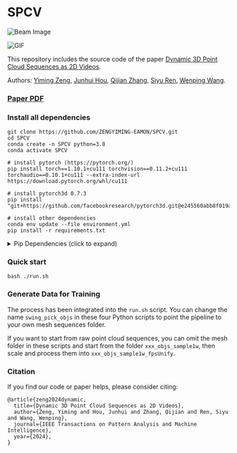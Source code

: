 # SPCV

![Beam Image](https://github.com/ZENGYIMING-EAMON/SPCV/blob/main/images/beam_image.png?raw=true)

![GIF](https://github.com/your-username/your-repository/blob/main/images/animation.gif?raw=true)

This repository includes the source code of the paper [Dynamic 3D Point Cloud Sequences as 2D Videos](https://arxiv.org/abs/2403.01129).

Authors: [Yiming Zeng](https://scholar.google.com/citations?user=1BSTaEUAAAAJ&hl=zh-TW), [Junhui Hou](https://sites.google.com/site/junhuihoushomepage/), [Qijian Zhang](https://keeganhk.github.io/), [Siyu Ren](https://scholar.google.com/citations?user=xSm7_VwAAAAJ&hl=en), [Wenping Wang](https://engineering.tamu.edu/cse/profiles/Wang-Wenping.html).

###  <a href="https://arxiv.org/pdf/2403.01129" target="_blank">Paper PDF</a> </a>

### Install all dependencies  
```shell
git clone https://github.com/ZENGYIMING-EAMON/SPCV.git
cd SPCV 
conda create -n SPCV python=3.8
conda activate SPCV

# install pytorch (https://pytorch.org/)
pip install torch==1.10.1+cu111 torchvision==0.11.2+cu111 torchaudio==0.10.1+cu111 --extra-index-url https://download.pytorch.org/whl/cu111

# install pytorch3d 0.7.3 
pip install "git+https://github.com/facebookresearch/pytorch3d.git@e245560abb8f019a24880faf7557ed3b2eec6cc0"

# install other dependencies
conda env update --file environment.yml
pip install -r requirements.txt 
```

<details>
  <summary> Pip Dependencies (click to expand) </summary>

absl-py==1.4.0
addict==2.4.0
aiohttp==3.8.1
aiosignal==1.3.1
asttokens==2.2.1
async-timeout==4.0.2
attrs==23.1.0
backcall==0.2.0
blessed==1.20.0
cachetools==5.3.0
certifi==2023.5.7
cffi==1.15.1
chamferdist==1.0.0
charset-normalizer @ file:///home/conda/feedstock_root/build_artifacts/charset-normalizer_1678108872112/work
click==8.1.3
colorama @ file:///home/conda/feedstock_root/build_artifacts/colorama_1666700638685/work
comm==0.1.3
ConfigArgParse==1.5.3
contourpy==1.0.7
cryptography==40.0.2
cycler==0.11.0
dash==2.9.3
dash-core-components==2.0.0
dash-html-components==2.0.0
dash-table==5.0.0
debugpy==1.6.7
decorator==5.1.1
Deprecated==1.2.13
drjit==0.4.2
easydict==1.10
einops==0.6.0
emd-ext==0.0.0
et-xmlfile==1.1.0
executing==1.2.0
fastjsonschema==2.16.3
filelock==3.11.0
Flask==2.2.3
fonttools==4.39.3
frozenlist==1.3.3
future @ file:///home/conda/feedstock_root/build_artifacts/future_1673596611778/work
fvcore @ file:///home/conda/feedstock_root/build_artifacts/fvcore_1671623667463/work
github==1.2.7
google-auth==2.18.1
google-auth-oauthlib==1.0.0
gpustat==1.1
grpcio==1.54.2
h5py==3.8.0
huggingface-hub==0.13.4
idna @ file:///home/conda/feedstock_root/build_artifacts/idna_1663625384323/work
imageio==2.27.0
importlib-metadata==6.4.1
importlib-resources==5.12.0
iopath==0.1.10
ipdb==0.13.13
ipykernel==6.22.0
ipython==8.12.0
ipywidgets==8.0.6
itsdangerous==2.1.2
jedi==0.18.2
Jinja2==3.1.2
joblib @ file:///home/conda/feedstock_root/build_artifacts/joblib_1663332044897/work
jsonpatch==1.32
jsonpointer==2.3
jsonschema==4.17.3
jupyter_client==8.2.0
jupyter_core==5.3.0
jupyterlab-widgets==3.0.7
kiwisolver==1.4.4
kornia @ git+https://github.com/kornia/kornia@8979f4a45d05f1f56f9c28e23870699a914805f0
lazy_loader==0.2
loguru @ file:///croot/loguru_1675318478402/work
Markdown==3.4.3
markdown-it-py==3.0.0
MarkupSafe==2.1.2
matplotlib==3.7.1
matplotlib-inline==0.1.6
mdurl==0.1.2
meshio==5.3.4
mitsuba==3.3.0
multidict==6.0.4
nbformat==5.7.0
nest-asyncio==1.5.6
networkx==3.1
neuralnet-pytorch==0.0.3
numpy @ file:///home/conda/feedstock_root/build_artifacts/numpy_1651020413938/work
nvidia-ml-py==11.525.112
oauthlib==3.2.2
olefile @ file:///home/conda/feedstock_root/build_artifacts/olefile_1602866521163/work
open3d==0.17.0
opencv-python==4.7.0.72
openpyxl==3.1.2
ordered-set==4.1.0
packaging==23.1
pandas==2.0.0
parso==0.8.3
pdf2image==1.16.3
pexpect==4.8.0
pickleshare==0.7.5
Pillow==9.5.0
pkgutil_resolve_name==1.3.10
platformdirs==3.2.0
plotly==5.14.1
plyfile==0.9
point-cloud-utils==0.29.3
pointnet2==0.0.0
pointnet2-ops @ git+https://github.com/erikwijmans/Pointnet2_PyTorch.git@b5ceb6d9ca0467ea34beb81023f96ee82228f626#subdirectory=pointnet2_ops_lib
portalocker @ file:///home/conda/feedstock_root/build_artifacts/portalocker_1674135640384/work
prompt-toolkit==3.0.38
protobuf==3.20.3
psutil==5.9.5
ptyprocess==0.7.0
pure-eval==0.2.2
pyasn1==0.5.0
pyasn1-modules==0.3.0
pycparser @ file:///home/conda/feedstock_root/build_artifacts/pycparser_1636257122734/work
PyGithub==1.58.1
Pygments==2.15.0
PyJWT==2.6.0
pykdtree==1.3.7.post0
PyLaTeX==1.4.1
pymeshlab==2022.2.post4
PyNaCl==1.5.0
pyparsing @ file:///home/conda/feedstock_root/build_artifacts/pyparsing_1652235407899/work
pyquaternion==0.9.9
pyrsistent==0.19.3
PySocks @ file:///home/conda/feedstock_root/build_artifacts/pysocks_1661604839144/work
python-dateutil==2.8.2
pytz==2023.3
PyWavelets==1.4.1
PyYAML @ file:///home/conda/feedstock_root/build_artifacts/pyyaml_1648757091578/work
pyzmq==25.0.2
requests @ file:///home/conda/feedstock_root/build_artifacts/requests_1684774241324/work
requests-oauthlib==1.3.1
rich==13.4.2
rsa==4.9
scikit-image==0.20.0
scikit-learn==1.2.2
scipy==1.10.1
six==1.16.0
stack-data==0.6.2
tabulate @ file:///home/conda/feedstock_root/build_artifacts/tabulate_1665138452165/work
tenacity==8.2.2
tensorboard==2.13.0
tensorboard-data-server==0.7.0
tensorboardX==2.6
termcolor @ file:///home/conda/feedstock_root/build_artifacts/termcolor_1672833821273/work
threadpoolctl @ file:///home/conda/feedstock_root/build_artifacts/threadpoolctl_1643647933166/work
tifffile==2023.4.12
timm==0.6.13
tomli==2.0.1
torch-geometric @ file:///usr/share/miniconda/envs/test/conda-bld/pyg_1679555056114/work
torch-scatter==2.1.1
torch-sparse==0.6.12
tornado==6.3
tqdm @ file:///home/conda/feedstock_root/build_artifacts/tqdm_1677948868469/work
traitlets==5.9.0
transforms3d==0.4.1
trimesh==3.21.5
typing_extensions @ file:///home/conda/feedstock_root/build_artifacts/typing_extensions_1685704949284/work
tzdata==2023.3
unfoldNd==0.2.0
unrar==0.4
urllib3 @ file:///home/conda/feedstock_root/build_artifacts/urllib3_1686156552494/work
vedo==2023.4.6
visdom==0.2.4
vtk==9.0.3
wcwidth==0.2.6
websocket-client==1.5.2
Werkzeug==2.2.3
widgetsnbextension==4.0.7
wrapt==1.15.0
yacs @ file:///home/conda/feedstock_root/build_artifacts/yacs_1645705974477/work
yarl==1.8.2
zipp==3.15.0

</details>


### Quick start 
```
bash ./run.sh
```


### Generate Data for Training

The process has been integrated into the `run.sh` script. You can change the name `swing_pick_objs` in these four Python scripts to point the pipeline to your own mesh sequences folder.

If you want to start from raw point cloud sequences, you can omit the mesh folder in these scripts and start from the folder `xxx_objs_sample1w`, then scale and process them into `xxx_objs_sample1w_fpsUnify`.



### Citation 
If you find our code or paper helps, please consider citing:
```
@article{zeng2024dynamic,
  title={Dynamic 3D Point Cloud Sequences as 2D Videos},
  author={Zeng, Yiming and Hou, Junhui and Zhang, Qijian and Ren, Siyu and Wang, Wenping},
  journal={IEEE Transactions on Pattern Analysis and Machine Intelligence},
  year={2024},
}
``` 
